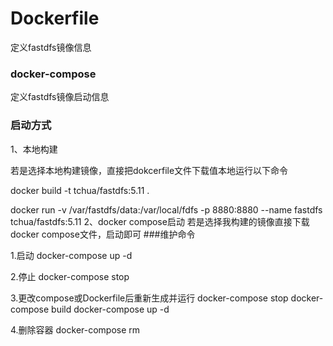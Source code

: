 # Dockerfile
定义fastdfs镜像信息

### docker-compose
定义fastdfs镜像启动信息
### 启动方式
1、本地构建

若是选择本地构建镜像，直接把dokcerfile文件下载值本地运行以下命令

docker build -t tchua/fastdfs:5.11 .

docker run -v /var/fastdfs/data:/var/local/fdfs -p 8880:8880 --name fastdfs tchua/fastdfs:5.11
2、docker compose启动
若是选择我构建的镜像直接下载docker compose文件，启动即可
###维护命令

1.启动
docker-compose up -d

2.停止
docker-compose stop

3.更改compose或Dockerfile后重新生成并运行
docker-compose stop
docker-compose build
docker-compose up -d

4.删除容器
docker-compose rm
